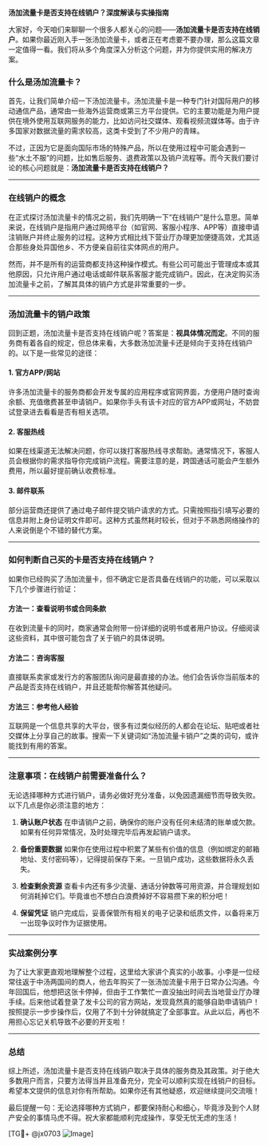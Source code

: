**汤加流量卡是否支持在线销户？深度解读与实操指南**

大家好，今天咱们来聊聊一个很多人都关心的问题——**汤加流量卡是否支持在线销户**。如果你最近刚入手一张汤加流量卡，或者正在考虑要不要办理，那么这篇文章一定值得一看。我们将从多个角度深入分析这个问题，并为你提供实用的解决方案。

### 什么是汤加流量卡？

首先，让我们简单介绍一下汤加流量卡。汤加流量卡是一种专门针对国际用户的移动通信产品，通常由一些海外运营商或第三方平台提供。它的主要功能是为用户提供在境外使用互联网服务的能力，比如访问社交媒体、观看视频流媒体等。由于许多国家对数据流量的需求较高，这类卡受到了不少用户的青睐。

不过，正因为它是面向国际市场的特殊产品，所以在使用过程中可能会遇到一些“水土不服”的问题，比如售后服务、退费政策以及销户流程等。而今天我们要讨论的核心问题就是：**汤加流量卡是否支持在线销户？**

---

### 在线销户的概念

在正式探讨汤加流量卡的情况之前，我们先明确一下“在线销户”是什么意思。简单来说，在线销户是指用户通过网络平台（如官网、客服小程序、APP等）直接申请注销账户并终止服务的过程。这种方式相比线下营业厅办理更加便捷高效，尤其适合那些身处异国他乡、不方便亲自前往实体网点的用户。

然而，并不是所有的运营商都支持这种操作模式。有些公司可能出于管理成本或其他原因，只允许用户通过电话或邮件联系客服才能完成销户。因此，在决定购买汤加流量卡之前，了解其具体的销户方式是非常重要的一步。

---

### 汤加流量卡的销户政策

回到正题，汤加流量卡是否支持在线销户呢？答案是：**视具体情况而定**。不同的服务商有着各自的规定，但总体来看，大多数汤加流量卡还是倾向于支持在线销户的。以下是一些常见的途径：

#### 1. 官方APP/网站
许多汤加流量卡的服务商都会开发专属的应用程序或官网界面，方便用户随时查询余额、充值缴费甚至申请销户。如果你手头有该卡对应的官方APP或网址，不妨尝试登录进去看看是否有相关选项。

#### 2. 客服热线
如果在线渠道无法解决问题，你可以拨打客服热线寻求帮助。通常情况下，客服人员会根据你的需求指导你完成销户流程。需要注意的是，跨国通话可能会产生额外费用，所以最好提前确认收费标准。

#### 3. 邮件联系
部分运营商还提供了通过电子邮件提交销户请求的方式。只需按照指引填写必要的信息并附上身份证明文件即可。这种方式虽然耗时较长，但对于不熟悉网络操作的人来说倒是个不错的替代方案。

---

### 如何判断自己买的卡是否支持在线销户？

如果你已经购买了汤加流量卡，但不确定它是否具备在线销户的功能，可以采取以下几个步骤进行验证：

#### 方法一：查看说明书或合同条款
在收到流量卡的同时，商家通常会附带一份详细的说明书或者用户协议。仔细阅读这些资料，其中很可能包含了关于销户的具体说明。

#### 方法二：咨询客服
直接联系卖家或发行方的客服团队询问是最直接的办法。他们会告诉你当前版本的产品是否支持在线销户，并且还能帮你解答其他疑问。

#### 方法三：参考他人经验
互联网是一个信息共享的大平台，很多有过类似经历的人都会在论坛、贴吧或者社交媒体上分享自己的故事。搜索一下关键词如“汤加流量卡销户”之类的词句，或许能找到有用的答案。

---

### 注意事项：在线销户前需要准备什么？

无论选择哪种方式进行销户，请务必做好充分准备，以免因遗漏细节而导致失败。以下几点是你必须注意的地方：

1. **确认账户状态**
   在申请销户之前，确保你的账户没有任何未结清的账单或欠款。如果有任何异常情况，及时处理完毕后再发起销户请求。

2. **备份重要数据**
   如果你在使用过程中积累了某些有价值的信息（例如绑定的邮箱地址、支付密码等），记得提前保存下来。一旦销户成功，这些数据将永久丢失。

3. **检查剩余资源**
   查看卡内还有多少流量、通话分钟数等可用资源，并合理规划如何消耗掉它们。毕竟谁也不想白白浪费掉好不容易攒下来的积分吧！

4. **保留凭证**
   销户完成后，妥善保管所有相关的电子记录和纸质文件，以备将来万一出现争议时作为证据使用。

---

### 实战案例分享

为了让大家更直观地理解整个过程，这里给大家讲个真实的小故事。小李是一位经常往返于中汤两国间的商人，他去年购买了一张汤加流量卡用于日常办公沟通。今年回国后，他想把这张卡停掉，但由于工作繁忙一直没抽出时间去当地营业厅办理手续。后来他试着登录了发卡公司的官方网站，发现竟然真的能够自助申请销户！按照提示一步步操作后，仅用了不到十分钟就搞定了全部事宜。从此以后，再也不用担心忘记关机导致不必要的开支啦！

---

### 总结

综上所述，汤加流量卡是否支持在线销户取决于具体的服务商及其政策。对于绝大多数用户而言，只要方法得当并且准备充分，完全可以顺利实现在线销户的目标。希望本文提供的信息对你有所帮助。如果你还有其他疑惑，欢迎继续提问交流哦！

最后提醒一句：无论选择哪种方式销户，都要保持耐心和细心，毕竟涉及到个人财产安全的事情马虎不得。祝大家都能顺利完成操作，享受无忧无虑的生活！

[TG💪+ @jx0703 ![Image](https://github.com/user-attachments/assets/dbca1d08-cadb-493c-b0ec-ad6f7a83f270)]